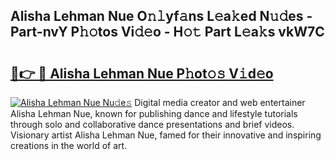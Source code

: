 ## Alisha Lehman Nue O𝚗𝚕yf𝚊ns L𝚎a𝚔ed N𝚞𝚍es - Part-nvY P𝚑𝚘tos Vi𝚍𝚎o - H𝚘𝚝 Part L𝚎a𝚔s vkW7C

# <h2><a href="http://kf0fyy4.oniu.top/?m=Alisha+Lehman+Nue">🔗👉 🔴 Alisha Lehman Nue P𝚑ot𝚘𝚜 V𝚒d𝚎o</a></h2>

[![Alisha Lehman Nue Nu𝚍e𝚜](https://i.imgur.com/0qMVB7G.gif)](http://kf0fyy4.oniu.top/?m=Alisha+Lehman+Nue)
Digital media creator and web entertainer Alisha Lehman Nue, known for publishing dance and lifestyle tutorials through solo and collaborative dance presentations and brief videos. Visionary artist Alisha Lehman Nue, famed for their innovative and inspiring creations in the world of art.  
